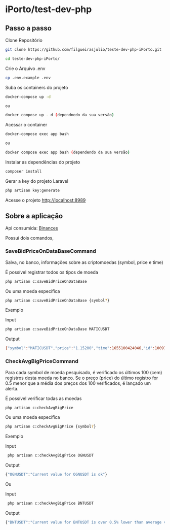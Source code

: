 
# iPorto/test-dev-php

## Passo a passo
Clone Repositório
```sh
git clone https://github.com/filgueirasjulio/teste-dev-php-iPorto.git
```

```sh
cd teste-dev-php-iPorto/
```
Crie o Arquivo .env
```sh
cp .env.example .env
```
Suba os containers do projeto
```sh
docker-compose up -d  

ou

docker compose up - d (dependnedo da sua versão)
```
Acessar o container
```sh
docker-compose exec app bash

ou

docker compose exec app bash (dependendo da sua versão)
```
Instalar as dependências do projeto
```sh
composer install
```
Gerar a key do projeto Laravel
```sh
php artisan key:generate
```
Acesse o projeto
[http://localhost:8989](http://localhost:8989)


## Sobre a aplicação

Api consumida: [Binances](https://academy.especializati.com.br)

Possuí dois comandos,

### **SaveBidPriceOnDataBaseCommand**

Salva, no banco, informações sobre as criptomoedas (symbol, price e time)

É possível registrar todos os tipos de moeda

```sh
php artisan c:saveBidPriceOnDataBase
```
Ou uma moeda específica

```sh
php artisan c:saveBidPriceOnDataBase {symbol?}
```

Exemplo

Input

```sh
php artisan c:saveBidPriceOnDataBase MATICUSDT
```
Output
```sh
{"symbol":"MATICUSDT","price":"1.15200","time":1655100424046,"id":1009}
```

### **CheckAvgBigPriceCommand**

Para cada symbol de moeda pesquisado, é verificado os últimos 100 (cem) registros desta moeda no banco. Se o preço (price) do último registro for 0.5 menor que a média dos preços dos 100 verificados, é lançado um alerta.

É possível verificar todas as moedas

```sh
php artisan c:checkAvgBigPrice
```
Ou uma moeda específica

```sh
php artisan c:checkAvgBigPrice {symbol?}
```

Exemplo

Input

```sh
 php artisan c:checkAvgBigPrice OGNUSDT
```
Output
```sh
{"OGNUSDT":"Current value for OGNUSDT is ok"}
```

Ou

Input
```sh
 php artisan c:checkAvgBigPrice BNTUSDT
```
Output
```sh
{"BNTUSDT":"Current value for BNTUSDT is over 0.5% lower than average value!"}
```
